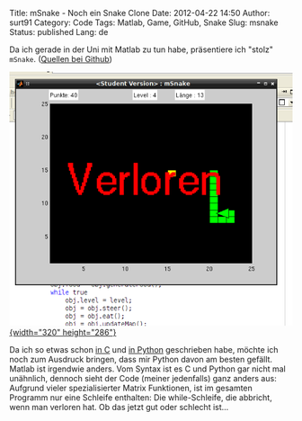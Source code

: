 Title: mSnake - Noch ein Snake Clone
Date: 2012-04-22 14:50
Author: surt91
Category: Code
Tags: Matlab, Game, GitHub, Snake
Slug: msnake
Status: published
Lang: de

Da ich gerade in der Uni mit Matlab zu tun habe, präsentiere ich "stolz"
`mSnake`. ([Quellen bei Github](https://github.com/surt91/mSnake))

[![mSnake](/img/msnake.png){width="320" height="286"}](/img/msnake.png)

Da ich so etwas schon [in C]({filename}/snake.md) und
[in Python]({filename}/pysnake.md)
geschrieben habe, möchte ich noch zum Ausdruck bringen, dass mir Python
davon am besten gefällt.
Matlab ist irgendwie anders. Vom Syntax ist es C und Python gar nicht
mal unähnlich, dennoch sieht der Code (meiner jedenfalls) ganz anders
aus: Aufgrund vieler spezialisierter Matrix Funktionen, ist im gesamten
Programm nur eine Schleife enthalten: Die while-Schleife, die abbricht,
wenn man verloren hat. Ob das jetzt gut oder schlecht ist...
